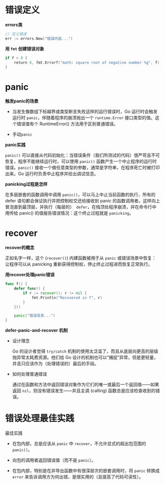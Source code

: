 # 错误定义

**errors类**

```go
// 定义错误
err := errors.New("错误内容...")
```

**用 `fmt` 创建错误对象**

```go
if f < 0 {
    return 0, fmt.Errorf("math: square root of negative number %g", f)
}
```

# panic

**触发panic的场景**

- 当发生像数组下标越界或类型断言失败这样的运行错误时，Go 运行时会触发运行时 `panic`，伴随着程序的崩溃抛出一个 `runtime.Error` 接口类型的值。这个错误值有个 RuntimeError() 方法用于区别普通错误。

- 手动`panic`

**panic实践**

`panic()` 可以直接从代码初始化：当错误条件（我们所测试的代码）很严苛且不可恢复，程序不能继续运行时，可以使用 `panic()` 函数产生一个中止程序的运行时错误。`panic()` 接收一个做任意类型的参数，通常是字符串，在程序死亡时被打印出来。Go 运行时负责中止程序并给出调试信息。

**panicking过程是怎样**

在多层嵌套的函数调用中调用 `panic()`，可以马上中止当前函数的执行，所有的 defer 语句都会保证执行并把控制权交还给接收到 panic 的函数调用者。这样向上冒泡直到最顶层，并执行（每层的）` defer`，在栈顶处程序崩溃，并在命令行中用传给 panic() 的值报告错误情况：这个终止过程就是 `panicking`。

# recover

**recover的概念**

正如名字一样，这个 (`recover()`) 内建函数被用于从 `panic` 或错误场景中恢复：让程序可以从 panicking 重新获得控制权，停止终止过程进而恢复正常执行。

**用recover处理panic错误**

```go
func f() {
    defer func() {
        if r := recover(); r != nil {
            fmt.Println("Recovered in f", r)
        }
    }()

    panic("错误信息...")
}
```

**defer-panic-and-recover 机制**

- 设计理念
  
  Go 的设计者觉得 `try/catch` 机制的使用太泛滥了，而且从底层向更高的层级抛异常太耗费资源。他们给 Go 设计的机制也可以“捕捉”异常，但是更轻量，并且只应该作为（处理错误的）最后的手段。

- 如何处理普通错误
  
  通过在函数和方法中返回错误对象作为它们的唯一或最后一个返回值——如果返回 `nil`，则没有错误发生——并且主调 (calling) 函数总是应该检查收到的错误。

# 错误处理最佳实践

最佳实践

- 在包内部，总是应该从 `panic` 中 `recover`，不允许显式的超出包范围的 `panic()`。

- 向包的调用者返回错误值（而不是 `panic`）。

- 在包内部，特别是在非导出函数中有很深层次的嵌套调用时，将 `panic` 转换成 `error` 来告诉调用方为何出错，是很实用的（且提高了代码可读性）。
